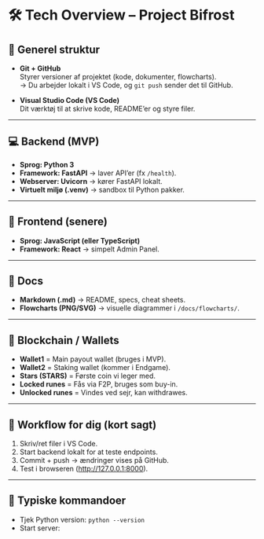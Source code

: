 # 🛠️ Tech Overview – Project Bifrost

## 📂 Generel struktur
- **Git + GitHub**  
  Styrer versioner af projektet (kode, dokumenter, flowcharts).  
  → Du arbejder lokalt i VS Code, og `git push` sender det til GitHub.

- **Visual Studio Code (VS Code)**  
  Dit værktøj til at skrive kode, README’er og styre filer.  

---

## 💻 Backend (MVP)
- **Sprog: Python 3**  
- **Framework: FastAPI** → laver API’er (fx `/health`).  
- **Webserver: Uvicorn** → kører FastAPI lokalt.  
- **Virtuelt miljø (.venv)** → sandbox til Python pakker.  

---

## 🎨 Frontend (senere)
- **Sprog: JavaScript (eller TypeScript)**  
- **Framework: React** → simpelt Admin Panel.  

---

## 📜 Docs
- **Markdown (.md)** → README, specs, cheat sheets.  
- **Flowcharts (PNG/SVG)** → visuelle diagrammer i `/docs/flowcharts/`.  

---

## 🔗 Blockchain / Wallets
- **Wallet1** = Main payout wallet (bruges i MVP).  
- **Wallet2** = Staking wallet (kommer i Endgame).  
- **Stars (STARS)** = Første coin vi leger med.  
- **Locked runes** = Fås via F2P, bruges som buy-in.  
- **Unlocked runes** = Vindes ved sejr, kan withdrawes.  

---

## 🚦 Workflow for dig (kort sagt)
1. Skriv/ret filer i VS Code.  
2. Start backend lokalt for at teste endpoints.  
3. Commit + push → ændringer vises på GitHub.  
4. Test i browseren (http://127.0.0.1:8000).  

---

## 🤔 Typiske kommandoer
- Tjek Python version: `python --version`  
- Start server:
